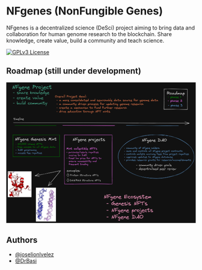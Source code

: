 # NFgenes (NonFungible Genes)

NFgenes is a decentralized science (DeSci) project aiming to bring data and collaboration for human genome research to the blockchain. Share knowledge, create value, build a community and teach science.

[![GPLv3 License](https://img.shields.io/badge/License-GPL%20v3-yellow.svg)](https://opensource.org/licenses/)

## Roadmap (still under development)

![NFgenes Roadmap](https://github.com/joselvelez/nfgene/blob/master/roadmap.png)

## Authors
- [@joselionlvelez](https://github.com/joselvelez)
- [@DrBasi](https://github.com/DrBasi)
